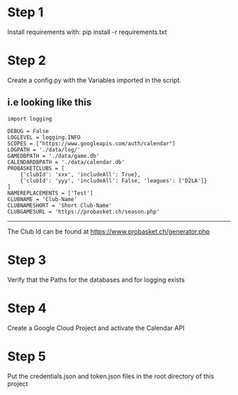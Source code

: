 # Step 1
Install requirements with: pip install -r requirements.txt

# Step 2
Create a config.py with the Variables imported in the script.

i.e looking like this
-----------------------------------------------------------------
```
import logging

DEBUG = False
LOGLEVEL = logging.INFO
SCOPES = ["https://www.googleapis.com/auth/calendar"]
LOGPATH = './data/log/'
GAMEDBPATH = './data/game.db'
CALENDARDBPATH = './data/calendar.db'
PROBASKETCLUBS = [
	{'clubId': 'xxx', 'includeAll': True}, 
	{'clubId': 'yyy', 'includeAll': False, 'leagues': ['D2LA']}
]
NAMEREPLACEMENTS = ['Test']
CLUBNAME = 'Club-Name'
CLUBNAMESHORT = 'Short Club-Name'
CLUBGAMESURL = 'https://probasket.ch/season.php'
```
-----------------------------------------------------------------
The Club Id can be found at https://www.probasket.ch/generator.php

# Step 3
Verify that the Paths for the databases and for logging exists

# Step 4
Create a Google Cloud Project and activate the Calendar API

# Step 5
Put the credentials.json and token.json files in the root directory of this project